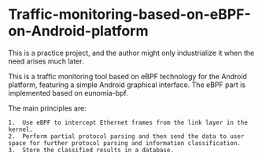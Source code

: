 # Traffic-monitoring-based-on-eBPF-on-Android-platform
This is a practice project, and the author might only industrialize it when the need arises much later.

This is a traffic monitoring tool based on eBPF technology for the Android platform, featuring a simple Android graphical interface. The eBPF part is implemented based on eunomia-bpf.

The main principles are:

	1.	Use eBPF to intercept Ethernet frames from the link layer in the kernel.
	2.	Perform partial protocol parsing and then send the data to user space for further protocol parsing and information classification.
	3.	Store the classified results in a database.
